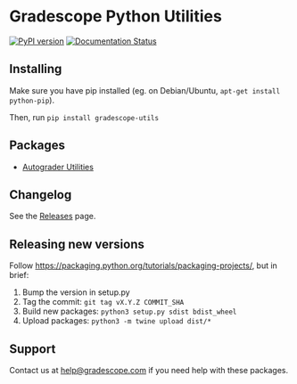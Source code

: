 # Gradescope Python Utilities

[![PyPI version](https://badge.fury.io/py/gradescope-utils.svg)](https://badge.fury.io/py/gradescope-utils)
[![Documentation Status](https://readthedocs.org/projects/gradescope-utils/badge/?version=latest)](https://gradescope-utils.readthedocs.io/en/latest/?badge=latest)

## Installing

Make sure you have pip installed (eg. on Debian/Ubuntu, `apt-get install python-pip`).

Then, run `pip install gradescope-utils`

## Packages

- [Autograder Utilities](/gradescope_utils/autograder_utils)

## Changelog

See the [Releases](https://github.com/gradescope/gradescope-utils/releases) page.

## Releasing new versions

Follow https://packaging.python.org/tutorials/packaging-projects/, but in brief:

1. Bump the version in setup.py
2. Tag the commit: `git tag vX.Y.Z COMMIT_SHA`
3. Build new packages: `python3 setup.py sdist bdist_wheel`
4. Upload packages: `python3 -m twine upload dist/*`

## Support

Contact us at [help@gradescope.com](mailto:help@gradescope.com) if you need help with these packages.
